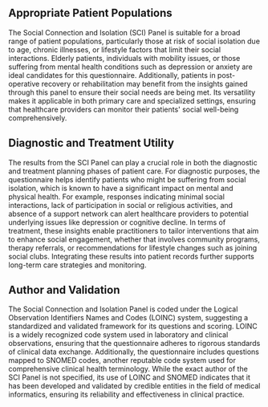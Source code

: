 ## Appropriate Patient Populations

The Social Connection and Isolation (SCI) Panel is suitable for a broad range of patient populations, particularly those at risk of social isolation due to age, chronic illnesses, or lifestyle factors that limit their social interactions. Elderly patients, individuals with mobility issues, or those suffering from mental health conditions such as depression or anxiety are ideal candidates for this questionnaire. Additionally, patients in post-operative recovery or rehabilitation may benefit from the insights gained through this panel to ensure their social needs are being met. Its versatility makes it applicable in both primary care and specialized settings, ensuring that healthcare providers can monitor their patients' social well-being comprehensively.

## Diagnostic and Treatment Utility

The results from the SCI Panel can play a crucial role in both the diagnostic and treatment planning phases of patient care. For diagnostic purposes, the questionnaire helps identify patients who might be suffering from social isolation, which is known to have a significant impact on mental and physical health. For example, responses indicating minimal social interactions, lack of participation in social or religious activities, and absence of a support network can alert healthcare providers to potential underlying issues like depression or cognitive decline. In terms of treatment, these insights enable practitioners to tailor interventions that aim to enhance social engagement, whether that involves community programs, therapy referrals, or recommendations for lifestyle changes such as joining social clubs. Integrating these results into patient records further supports long-term care strategies and monitoring.

## Author and Validation

The Social Connection and Isolation Panel is coded under the Logical Observation Identifiers Names and Codes (LOINC) system, suggesting a standardized and validated framework for its questions and scoring. LOINC is a widely recognized code system used in laboratory and clinical observations, ensuring that the questionnaire adheres to rigorous standards of clinical data exchange. Additionally, the questionnaire includes questions mapped to SNOMED codes, another reputable code system used for comprehensive clinical health terminology. While the exact author of the SCI Panel is not specified, its use of LOINC and SNOMED indicates that it has been developed and validated by credible entities in the field of medical informatics, ensuring its reliability and effectiveness in clinical practice.